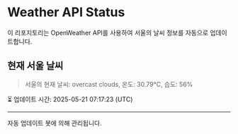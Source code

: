 
# Weather API Status

이 리포지토리는 OpenWeather API를 사용하여 서울의 날씨 정보를 자동으로 업데이트합니다.

## 현재 서울 날씨
> 서울의 현재 날씨: overcast clouds, 온도: 30.79°C, 습도: 56%

⏳ 업데이트 시간: 2025-05-21 07:17:23 (UTC)

---
자동 업데이트 봇에 의해 관리됩니다.
